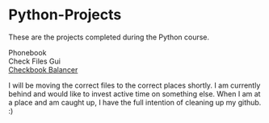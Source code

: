# Python-Projects

These are the projects completed during the Python course.

Phonebook
<br>
Check Files Gui
<br>
[Checkbook Balancer](https://github.com/H-Grayson/Python-Projects_New/tree/main/Checkbook)

I will be moving the correct files to the correct places shortly. I am currently behind and would like to invest active time on something else.
When I am at a place and am caught up, I have the full intention of cleaning up my github. :)
